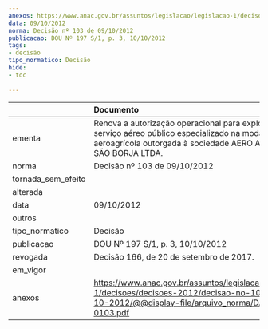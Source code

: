 ```yaml
---
anexos: https://www.anac.gov.br/assuntos/legislacao/legislacao-1/decisoes/decisoes-2012/decisao-no-103-de-09-10-2012/@@display-file/arquivo_norma/DA2012-0103.pdf
data: 09/10/2012
norma: Decisão nº 103 de 09/10/2012
publicacao: DOU Nº 197 S/1, p. 3, 10/10/2012
tags:
- decisão
tipo_normatico: Decisão
hide: 
- toc 
 
---
```


|                    | Documento                                                                                                                                                              |
|:-------------------|:-----------------------------------------------------------------------------------------------------------------------------------------------------------------------|
| ementa             | Renova a autorização operacional para exploração de serviço aéreo público especializado na modalidade aeroagrícola outorgada à sociedade AERO AGRÍCOLA SÃO BORJA LTDA. |
| norma              | Decisão nº 103 de 09/10/2012                                                                                                                                           |
| tornada_sem_efeito |                                                                                                                                                                        |
| alterada           |                                                                                                                                                                        |
| data               | 09/10/2012                                                                                                                                                             |
| outros             |                                                                                                                                                                        |
| tipo_normatico     | Decisão                                                                                                                                                                |
| publicacao         | DOU Nº 197 S/1, p. 3, 10/10/2012                                                                                                                                       |
| revogada           | Decisão 166, de 20 de setembro de 2017.                                                                                                                                |
| em_vigor           |                                                                                                                                                                        |
| anexos             | https://www.anac.gov.br/assuntos/legislacao/legislacao-1/decisoes/decisoes-2012/decisao-no-103-de-09-10-2012/@@display-file/arquivo_norma/DA2012-0103.pdf              |